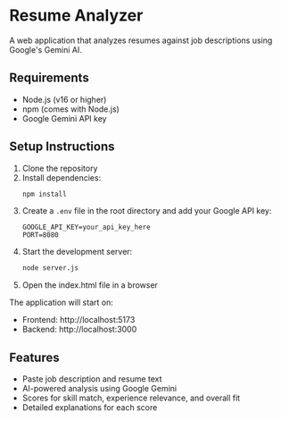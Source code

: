 # Resume Analyzer

A web application that analyzes resumes against job descriptions using Google's Gemini AI.

## Requirements

- Node.js (v16 or higher)
- npm (comes with Node.js)
- Google Gemini API key

## Setup Instructions

1. Clone the repository
2. Install dependencies:
   ```bash
   npm install
   ```
3. Create a `.env` file in the root directory and add your Google API key:
   ```
   GOOGLE_API_KEY=your_api_key_here
   PORT=8080
   ```
4. Start the development server:
   ```bash
   node server.js
   ```
5. Open the index.html file in a browser

The application will start on:
- Frontend: http://localhost:5173
- Backend: http://localhost:3000

## Features

- Paste job description and resume text
- AI-powered analysis using Google Gemini
- Scores for skill match, experience relevance, and overall fit
- Detailed explanations for each score

